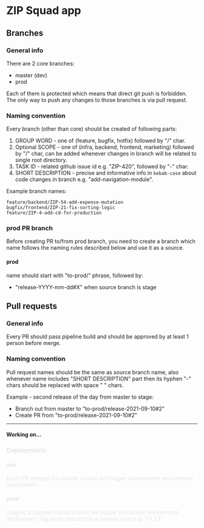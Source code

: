 # ZIP Squad app

## Branches

### General info

There are 2 core branches:

- master (dev)
- prod

Each of them is protected which means that direct git push is forbidden.
The only way to push any changes to those branches is via pull request.

### Naming convention

Every branch (other than core) should be created of following parts:

1. GROUP WORD - one of (feature, bugfix, hotfix) followed by "/" char.
2. Optional SCOPE - one of (infra, backend, frontend, marketing) followed by "/" char,
   can be added whenever changes in branch will be related to single root directory.
3. TASK ID - related github issue id e.g. "ZIP-420", followed by "-" char.
4. SHORT DESCRIPTION - precise and informative info in `kebab-case` about code changes in branch
   e.g. "add-navigation-module".

Example branch names:

```
feature/backend/ZIP-54-add-expense-mutation
bugfix/frontend/ZIP-21-fix-sorting-logic
feature/ZIP-4-add-cd-for-production
```

### prod PR branch

Before creating PR to/from prod branch, you need to create a branch which name follows the naming rules described below and use it as a source.

#### prod

name should start with "to-prod/" phrase, followed by:

- "release-YYYY-mm-dd#X" when source branch is stage

## Pull requests

### General info

Every PR should pass pipeline build and should be approved by at least 1 person before merge.

### Naming convention

Pull request names should be the same as source branch name, also whenever name includes "SHORT DESCRIPTION" part then its hyphen "-" chars should be replaced with space " " chars.

Example - second release of the day from master to stage:

- Branch out from master to "to-prod/release-2021-09-10#2"
- Create PR from "to-prod/release-2021-09-10#2"

---

#### Working on...

<div style="opacity: 0.1"}>

### Deployments

#### dev

Every PR merged into master branch will trigger development environment deployment.

#### prod

Tagging a commit in prod branch will trigger production environment deployment.
Tag name should follow semver rules e.g. "v1.2.1"

</div>
